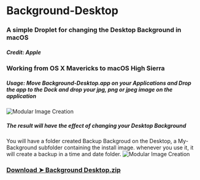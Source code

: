 # Background-Desktop

### A simple Droplet for changing the Desktop Background in macOS

##### Credit: Apple

### Working from OS X Mavericks to macOS High Sierra

##### Usage: Move Background-Desktop.app on your Applications and Drop the app to the Dock and drop your jpg, png or jpeg image on the application

![Modular Image Creation](https://i62.servimg.com/u/f62/18/50/18/69/sans_t44.jpg)

##### The result will have the effect of changing your Desktop Background
You will have a folder created Backup Backgroud  on the Desktop, a My-Background subfolder 
containing the install image. whenever you use it, it will create a backup in a time and date folder.
![Modular Image Creation](https://i62.servimg.com/u/f62/18/50/18/69/230.png)


### [Download ➤ Background Desktop.zip](https://github.com/chris1111/Background-Desktop/releases/tag/V1)


